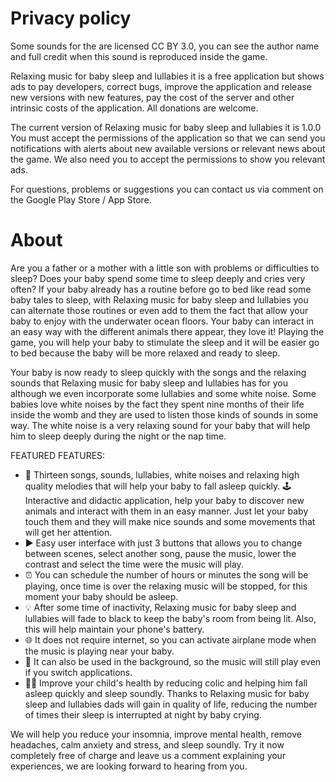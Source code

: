 # Privacy policy

Some sounds for the are licensed CC BY 3.0, you can see the author name and full credit when this sound is reproduced inside the game.

Relaxing music for baby sleep and lullabies it is a free application but shows ads to pay developers, correct bugs, improve the application and release new versions with new features, pay the cost of the server and other intrinsic costs of the application. All donations are welcome.

The current version of Relaxing music for baby sleep and lullabies it is 1.0.0 You must accept the permissions of the application so that we can send you notifications with alerts about new available versions or relevant news about the game. We also need you to accept the permissions to show you relevant ads.

For questions, problems or suggestions you can contact us via comment on the Google Play Store / App Store.


# About
Are you a father or a mother with a little son with problems or difficulties to sleep? Does your baby spend some time to sleep deeply and cries very often? If your baby already has a routine before go to bed like read some baby tales to sleep, with Relaxing music for baby sleep and lullabies you can alternate those routines or even add to them the fact that allow your baby to enjoy with the underwater ocean floors. Your baby can interact in an easy way with the different animals there appear, they love it! Playing the game, you will help your baby to stimulate the sleep and it will be easier go to bed because the baby will be more relaxed and ready to sleep.

Your baby is now ready to sleep quickly with the songs and the relaxing sounds that Relaxing music for baby sleep and lullabies has for you although we even incorporate some lullabies and some white noise. Some babies love white noises by the fact they spent nine months of their life inside the womb and they are used to listen those kinds of sounds in some way. The white noise is a very relaxing sound for your baby that will help him to sleep deeply during the night or the nap time.

FEATURED FEATURES:

- 🎵 Thirteen songs, sounds, lullabies, white noises and relaxing high quality melodies that will help your baby to fall asleep quickly.
🕹️ Interactive and didactic application, help your baby to discover new animals and interact with them in an easy manner. Just let your baby touch them and they will make nice sounds and some movements that will get her attention.
- ▶️ Easy user interface with just 3 buttons that allows you to change between scenes, select another song, pause the music, lower the contrast and select the time were the music will play.
- ⏰ You can schedule the number of hours or minutes the song will be playing, once time is over the relaxing music will be stopped, for this moment your baby should be asleep.
- 💡 After some time of inactivity, Relaxing music for baby sleep and lullabies will fade to black to keep the baby's room from being lit. Also, this will help maintain your phone's battery.
- 🌐 It does not require internet, so you can activate airplane mode when the music is playing near your baby.
- 🔀 It can also be used in the background, so the music will still play even if you switch applications.
- 🤱🏻 Improve your child's health by reducing colic and helping him fall asleep quickly and sleep soundly.
Thanks to Relaxing music for baby sleep and lullabies dads will gain in quality of life, reducing the number of times their sleep is interrupted at night by baby crying.

We will help you reduce your insomnia, improve mental health, remove headaches, calm anxiety and stress, and sleep soundly. Try it now completely free of charge and leave us a comment explaining your experiences, we are looking forward to hearing from you.
